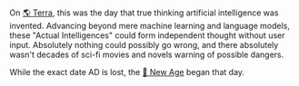 On [🌎 Terra](🌎%20Terra.md), this was the day that true thinking artificial intelligence was invented. Advancing beyond mere machine learning and language models, these "Actual Intelligences" could form independent thought without user input. Absolutely nothing could possibly go wrong, and there absolutely wasn't decades of sci-fi movies and novels warning of possible dangers.

While the exact date AD is lost, the [📅 New Age](📅%20New%20Age.md) began that day.